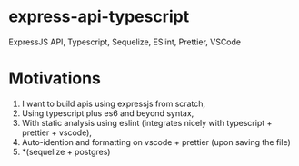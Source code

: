 # express-api-typescript
ExpressJS API, Typescript, Sequelize, ESlint, Prettier, VSCode

# Motivations

1. I want to build apis using expressjs from scratch,
2. Using typescript plus es6 and beyond syntax,
3. With static analysis using eslint (integrates nicely with typescript + prettier + vscode),
4. Auto-idention and formatting on vscode + prettier (upon saving the file)
5. *(sequelize + postgres)

